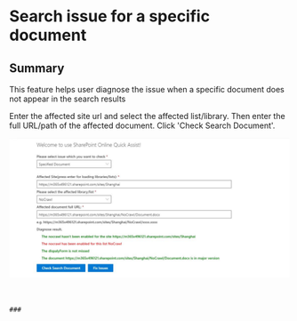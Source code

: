 # Search issue for a specific document

## Summary
This feature helps user diagnose the issue when a specific document does not appear in the search results

Enter the affected site url and select the affected list/library. Then enter the full URL/path of the affected document. Click 'Check Search Document'.

<img src=./asset/NoCrawl.JPG>

```


### 
